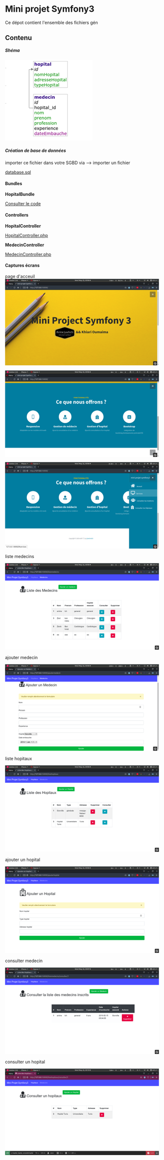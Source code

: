 Mini projet Symfony3
========================

Ce dépot contient l'ensemble des fichiers gén

Contenu
--------------


##### Shéma 

[![schema](https://github.com/aminelch/mini-projet-symofony3/blob/aminelch/img/schema_db.png "schema")](https://github.com/aminelch/mini-projet-symofony3/blob/aminelch/img/schema_db.png "schema")

##### Création de  base de données
importer ce fichier dans votre SGBD via --> importer un fichier  

[database.sql](https://github.com/aminelch/mini-projet-symofony3/blob/aminelch/database-backup/database.sql "database.sql")

#### Bundles 

**HopitalBundle** 

[Consulter le code ](https://github.com/aminelch/mini-projet-symofony3/tree/aminelch/src/HopitalBundle "Consulter le code ")

#### Controllers 

**HopitalController**

[HopitalController.php](https://github.com/aminelch/mini-projet-symofony3/blob/aminelch/src/HopitalBundle/Controller/HopitalController.php "HopitalController.php")


**MedecinController** 

[MedecinController.php](https://github.com/aminelch/mini-projet-symofony3/blob/aminelch/src/HopitalBundle/Controller/MedecinController.php "MedecinController.php")


#### Captures écrans 


page d'acceuil 
[![acceuil](https://github.com/aminelch/mini-projet-symofony3/blob/aminelch/img/Screenshot%20from%202019-05-22%2003-06-19.png "acceuil")](https://github.com/aminelch/mini-projet-symofony3/blob/aminelch/img/Screenshot%20from%202019-05-22%2003-06-19.png "acceuil")

[![acceuil 2](https://github.com/aminelch/mini-projet-symofony3/blob/aminelch/img/Screenshot%20from%202019-05-22%2003-06-24.png "acceuil 2")](https://github.com/aminelch/mini-projet-symofony3/blob/aminelch/img/Screenshot%20from%202019-05-22%2003-06-24.png "acceuil 2")

[![acceuil 3 ](https://github.com/aminelch/mini-projet-symofony3/blob/aminelch/img/Screenshot%20from%202019-05-22%2003-06-29.png "acceuil 3 ")](https://github.com/aminelch/mini-projet-symofony3/blob/aminelch/img/Screenshot%20from%202019-05-22%2003-06-29.png "acceuil 3 ")

liste medecins 

[![liste medecins](https://github.com/aminelch/mini-projet-symofony3/blob/aminelch/img/Screenshot%20from%202019-05-22%2003-06-35.png "liste medecins")](https://github.com/aminelch/mini-projet-symofony3/blob/aminelch/img/Screenshot%20from%202019-05-22%2003-06-35.png "liste medecins")

ajouter medecin 

[![ajouter medecin](https://github.com/aminelch/mini-projet-symofony3/blob/aminelch/img/Screenshot%20from%202019-05-22%2003-06-41.png "ajouter medecin")](https://github.com/aminelch/mini-projet-symofony3/blob/aminelch/img/Screenshot%20from%202019-05-22%2003-06-41.png "ajouter medecin")

liste hopitaux 

[![liste hopitaux](https://github.com/aminelch/mini-projet-symofony3/blob/aminelch/img/Screenshot%20from%202019-05-22%2003-06-48.png "liste hopitaux")](https://github.com/aminelch/mini-projet-symofony3/blob/aminelch/img/Screenshot%20from%202019-05-22%2003-06-48.png "liste hopitaux")

ajouter un hopital 

[![ajouter un hopital](https://github.com/aminelch/mini-projet-symofony3/blob/aminelch/img/Screenshot%20from%202019-05-22%2003-06-53.png "ajouter un hopital")](https://github.com/aminelch/mini-projet-symofony3/blob/aminelch/img/Screenshot%20from%202019-05-22%2003-06-53.png "ajouter un hopital")

consulter medecin 

[![consulter medecin](https://github.com/aminelch/mini-projet-symofony3/blob/aminelch/img/Screenshot%20from%202019-05-22%2003-07-09.png "consulter medecin")](https://github.com/aminelch/mini-projet-symofony3/blob/aminelch/img/Screenshot%20from%202019-05-22%2003-07-09.png "consulter medecin")

consulter un hopital 

[![consulter un hopital](https://github.com/aminelch/mini-projet-symofony3/blob/aminelch/img/Screenshot%20from%202019-05-22%2003-10-43.png "consulter un hopital")](https://github.com/aminelch/mini-projet-symofony3/blob/aminelch/img/Screenshot%20from%202019-05-22%2003-10-43.png "consulter un hopital")
